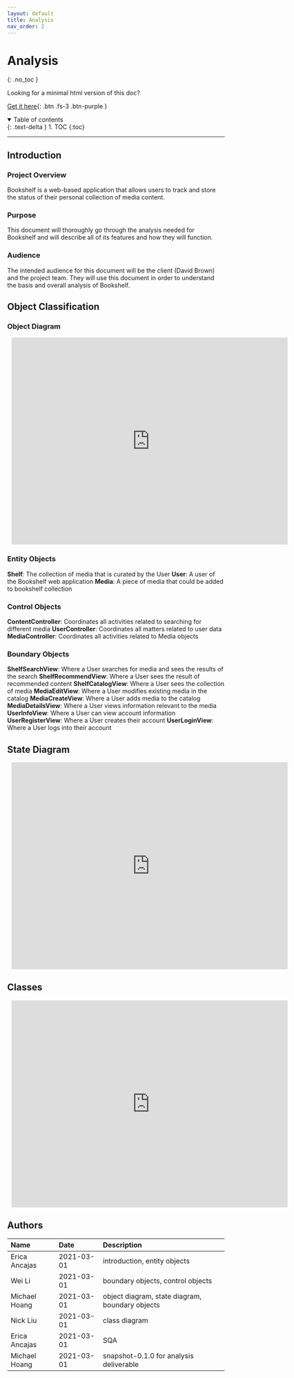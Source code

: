 ```yaml
---
layout: default
title: Analysis
nav_order: 2
---
```


# Analysis

{: .no_toc }

Looking for a minimal html version of this doc?

[Get it here](./html/analysis.html){: .btn .fs-3 .btn-purple }

<details open markdown="block">
  <summary>
    Table of contents
  </summary>
  {: .text-delta }
1. TOC
{:toc}
</details>

---

## Introduction

### Project Overview

Bookshelf is a web-based application that allows users to track and store the status of their personal collection of media content.

### Purpose

This document will thoroughly go through the analysis needed for Bookshelf and will describe all of its features and how they will function.

### Audience

The intended audience for this document will be the client (David Brown) and the project team. They will use this document in order to understand the basis and overall analysis of Bookshelf.

## Object Classification

### Object Diagram

<div style="width: 640px; height: 480px; margin: 10px; position: relative;"><iframe allowfullscreen frameborder="0" style="width:640px; height:480px" src="https://lucid.app/documents/embeddedchart/d5ce50fb-e05c-4e84-8070-f86c09a8255f" id="dfhhFYhYwXIS"></iframe></div>

### Entity Objects

**Shelf**: The collection of media that is curated by the User
**User**: A user of the Bookshelf web application
**Media**: A piece of media that could be added to bookshelf collection

### Control Objects

**ContentController**: Coordinates all activities related to searching for different media
**UserController**: Coordinates all matters related to user data
**MediaController**: Coordinates all activities related to Media objects

### Boundary Objects

**ShelfSearchView**: Where a User searches for media and sees the results of the search
**ShelfRecommendView**: Where a User sees the result of recommended content
**ShelfCatalogView**: Where a User sees the collection of media
**MediaEditView**: Where a User modifies existing media in the catalog
**MediaCreateView**: Where a User adds media to the catalog
**MediaDetailsView**: Where a User views information relevant to the media
**UserInfoView**: Where a User can view account information
**UserRegisterView**: Where a User creates their account
**UserLoginView**: Where a User logs into their account

## State Diagram

<div style="width: 640px; height: 480px; margin: 10px; position: relative;"><iframe allowfullscreen frameborder="0" style="width:640px; height:480px" src="https://lucid.app/documents/embeddedchart/3c821db4-7c4f-4bb9-ad42-1d96ed54cbfd" id="kMjhrn.OycPd"></iframe></div>

## Classes

<div style="width: 640px; height: 480px; margin: 10px; position: relative;"><iframe allowfullscreen frameborder="0" style="width:640px; height:480px" src="https://lucid.app/documents/embeddedchart/3d886f90-b445-413d-a64a-2b15c73b138e" id="C.jhQHhBjf9d"></iframe></div>

## Authors

| Name          | Date       | Description                                     |
| :------------ | :--------- | :---------------------------------------------- |
| Erica Ancajas | 2021-03-01 | introduction, entity objects                    |
| Wei Li        | 2021-03-01 | boundary objects, control objects               |
| Michael Hoang | 2021-03-01 | object diagram, state diagram, boundary objects |
| Nick Liu      | 2021-03-01 | class diagram                                   |
| Erica Ancajas | 2021-03-01 | SQA                                             |
| Michael Hoang | 2021-03-01 | snapshot-0.1.0 for analysis deliverable         |
